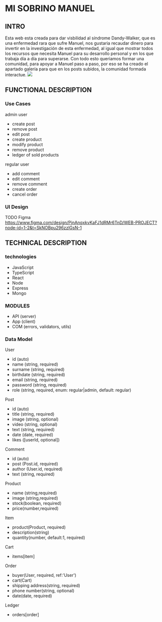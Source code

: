# MI SOBRINO MANUEL

## INTRO

Esta web esta creada para dar visbilidad al síndrome Dandy-Walker, que es una enfermedad rara que sufre Manuel, nos gustaria recaudar dinero para invertir en la investigación de esta enfermedad, al igual que mostrar todos los recursos que necesita Manuel para su desarrollo personal y en los que trabaja día a día para superarse. Con todo esto queriamos formar una comunidad, para apoyar a Manuel paso a paso, por eso se ha creado el apartado galería para que en los posts subidos, la comunidad formada interactue.
![](./Logotipo%20MSM_verde.png)

## FUNCTIONAL DESCRIPTION

### Use Cases

admin user
- create post
- remove post
- edit post
- create product
- modify product
- remove product
- ledger of sold products

regular user
- add comment
- edit comment
- remove comment
- create order
- cancel order                                             
                                                    

### UI Design

TODO Figma
https://www.figma.com/design/PjnAnqxkvKaFJ1dRMr6TnD/WEB-PROJECT?node-id=1-2&t=SkNOBpu296zzlGsN-1

## TECHNICAL DESCRIPTION

### technologies
- JavaScript
- TypeScript
- React
- Node
- Express
- Mongo

### MODULES

- API (server)
- App (client)
- COM (errors, validators, utils)

### Data Model

User
- id (auto)
- name (string, required)
- surname (string, required)
- birthdate (string, required)
- email (string, required)
- password (string, required)
- role (string, required, enum: regular|admin, default: regular)

Post
- id (auto)
- title (string, required)
- image (string, optional)
- video (string, optional)
- text (string, required)
- date (date, required)
- likes ([userId, optional])

Comment
- id (auto)
- post (Post.id, required)
- author (User.id, required)
- text (string, required)

Product
- name (string,required)
- image (string,required)
- stock(boolean, required)
- price(number,required)


Item
- product(Product, required)
- description(string)
- quantity(number, default:1, required)

Cart
- items[item]

Order
- buyer(User, required, ref:'User')
- cart(Cart)
- shipping address(string, required)
- phone number(string, optional)
- date(date, required)

Ledger
- orders[order]